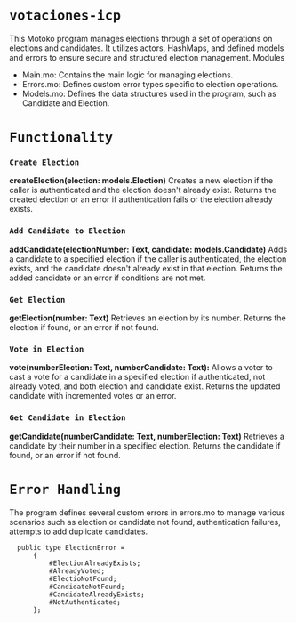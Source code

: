 # `votaciones-icp`


This Motoko program manages elections through a set of operations on elections and candidates. It utilizes actors, HashMaps, and defined models and errors to ensure secure and structured election management.
Modules

- Main.mo: Contains the main logic for managing elections.
- Errors.mo: Defines custom error types specific to election operations.
- Models.mo: Defines the data structures used in the program, such as Candidate and Election.

# `Functionality`

### `Create Election`
**createElection(election: models.Election)**
Creates a new election if the caller is authenticated and the election doesn't already exist. Returns the created election or an error if authentication fails or the election already exists.
 
### `Add Candidate to Election`
**addCandidate(electionNumber: Text, candidate: models.Candidate)**
 Adds a candidate to a specified election if the caller is authenticated, the election exists, and the candidate doesn't already exist in that election. Returns the added candidate or an error if conditions are not met.

### `Get Election`
**getElection(number: Text)**
Retrieves an election by its number. Returns the election if found, or an error if not found.

### `Vote in Election`

**vote(numberElection: Text, numberCandidate: Text):**
Allows a voter to cast a vote for a candidate in a specified election if authenticated, not already voted, and both election and candidate exist. Returns the updated candidate with incremented votes or an error.

### `Get Candidate in Election`
**getCandidate(numberCandidate: Text, numberElection: Text)**
Retrieves a candidate by their number in a specified election. Returns the candidate if found, or an error if not found.

# `Error Handling`

The program defines several custom errors in errors.mo to manage various scenarios such as election or candidate not found, authentication failures, attempts to add duplicate candidates.

```motoko
  public type ElectionError =
      {
          #ElectionAlreadyExists;
          #AlreadyVoted;
          #ElectioNotFound;
          #CandidateNotFound;
          #CandidateAlreadyExists;
          #NotAuthenticated;
      };
```